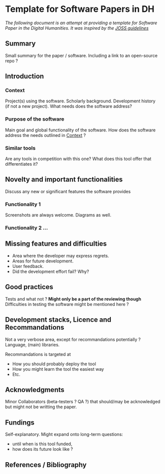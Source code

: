 Template for Software Papers in DH
==================================

*The following document is an attempt at providing a template for Software 
Paper in the Digital Humanities. It was inspired by the 
[JOSS guidelines](https://joss.readthedocs.io\/en\/latest\/submitting.html\#what-should-my-paper-contain)*

## Summary

Small summary for the paper / software. Including a link to an open-source repo ?

## Introduction 

### Context

Project(s) using the software. Scholarly background. Development history (if not a new project). What needs does the software address?

### Purpose of the software

Main goal and global functionality of the software. How does the software address the needs outlined in [Context](#Context) ?

### Similar tools

Are any tools in competition with this one? What does this tool offer that differentiates it?

## Novelty and important functionalities

Discuss any new or significant features the software provides

### Functionality 1

Screenshots are always welcome.
Diagrams as well.

### Functionality 2 ...

## Missing features and difficulties

- Area where the developer may express regrets.
- Areas for future development.
- User feedback.
- Did the development effort fail? Why? 

## Good practices

Tests and what not ? **Might only be a part of the reviewing though**
Difficulties in testing the software might be mentioned here ?

## Development stacks, Licence and Recommandations

Not a very verbose area, except for recommandations potentially ? Language, (main) libraries.

Recommandations is targeted at

- How you should probably deploy the tool
- How you might learn the tool the easiest way
- Etc.

## Acknowledgments

Minor Collaborators (beta-testers ? QA ?) that should/may be acknowledged but might not be writting the paper.

## Fundings

Self-explanatory. 
Might expand onto long-term questions:
- until when is this tool funded,
- how does its future look like ?

## References / Bibliography
